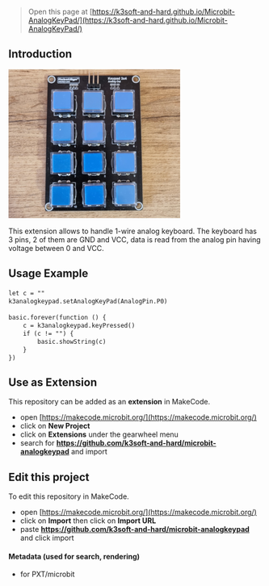 
> Open this page at [https://k3soft-and-hard.github.io/Microbit-AnalogKeyPad/](https://k3soft-and-hard.github.io/Microbit-AnalogKeyPad/)

## Introduction

![icon](https://github.com/k3soft-and-hard/Microbit-AnalogKeyPad/raw/master/icon.png)

This extension allows to handle 1-wire analog keyboard. The keyboard has 3 pins, 2 of them are GND and VCC, data is read from the analog pin having voltage between 0 and VCC. 

## Usage Example
```blocks
let c = ""
k3analogkeypad.setAnalogKeyPad(AnalogPin.P0)

basic.forever(function () {
    c = k3analogkeypad.keyPressed()
    if (c != "") {
        basic.showString(c)
    }
})
```

## Use as Extension

This repository can be added as an **extension** in MakeCode.

* open [https://makecode.microbit.org/](https://makecode.microbit.org/)
* click on **New Project**
* click on **Extensions** under the gearwheel menu
* search for **https://github.com/k3soft-and-hard/microbit-analogkeypad** and import

## Edit this project

To edit this repository in MakeCode.

* open [https://makecode.microbit.org/](https://makecode.microbit.org/)
* click on **Import** then click on **Import URL**
* paste **https://github.com/k3soft-and-hard/microbit-analogkeypad** and click import

#### Metadata (used for search, rendering)

* for PXT/microbit
<script src="https://makecode.com/gh-pages-embed.js"></script><script>makeCodeRender("{{ site.makecode.home_url }}", "{{ site.github.owner_name }}/{{ site.github.repository_name }}");</script>
